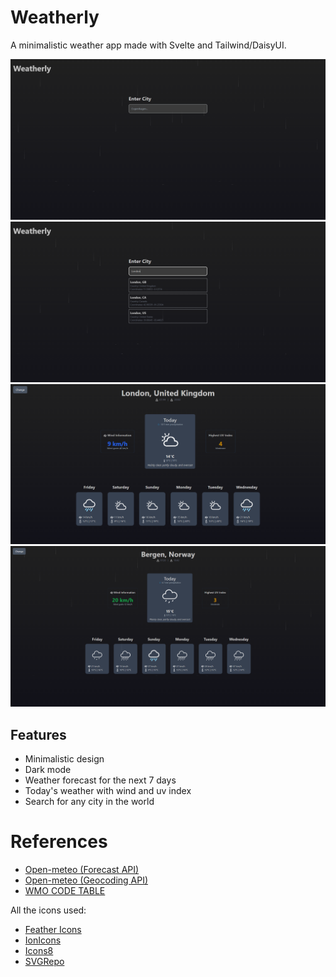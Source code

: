 # Weatherly
A minimalistic weather app made with Svelte and Tailwind/DaisyUI.

![Image1](/static/showcase/01.png)
![Image2](/static/showcase/02.png)
![Image3](/static/showcase/03.png)
![Image4](/static/showcase/04.png)

## Features
- Minimalistic design
- Dark mode
- Weather forecast for the next 7 days
- Today's weather with wind and uv index
- Search for any city in the world

# References
* [Open-meteo (Forecast API)](https://open-meteo.com/en/docs)
* [Open-meteo (Geocoding API)](https://open-meteo.com/en/docs/geocoding-api)
* [WMO CODE TABLE](https://www.nodc.noaa.gov/archive/arc0021/0002199/1.1/data/0-data/HTML/WMO-CODE/WMO4677.HTM)
  
All the icons used:
  * [Feather Icons](https://feathericons.com/)
  * [IonIcons](https://ionic.io/ionicons/)  
  * [Icons8](https://icons8.com/icons) 
  * [SVGRepo](https://www.svgrepo.com/)